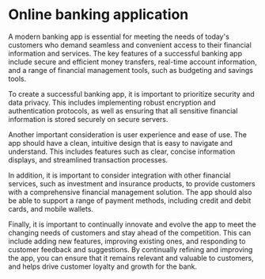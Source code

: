 # Online banking application

A modern banking app is essential for meeting the needs of today's customers who demand seamless and convenient access to their financial information and services. The key features of a successful banking app include secure and efficient money transfers, real-time account information, and a range of financial management tools, such as budgeting and savings tools.

To create a successful banking app, it is important to prioritize security and data privacy. This includes implementing robust encryption and authentication protocols, as well as ensuring that all sensitive financial information is stored securely on secure servers.

Another important consideration is user experience and ease of use. The app should have a clean, intuitive design that is easy to navigate and understand. This includes features such as clear, concise information displays, and streamlined transaction processes.

In addition, it is important to consider integration with other financial services, such as investment and insurance products, to provide customers with a comprehensive financial management solution. The app should also be able to support a range of payment methods, including credit and debit cards, and mobile wallets.

Finally, it is important to continually innovate and evolve the app to meet the changing needs of customers and stay ahead of the competition. This can include adding new features, improving existing ones, and responding to customer feedback and suggestions. By continually refining and improving the app, you can ensure that it remains relevant and valuable to customers, and helps drive customer loyalty and growth for the bank.
